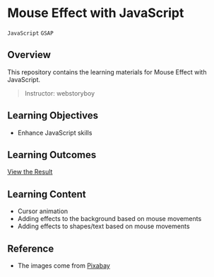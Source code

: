 # Mouse Effect with JavaScript

`JavaScript` `GSAP`

## Overview

This repository contains the learning materials for Mouse Effect with JavaScript.

> Instructor: webstoryboy

## Learning Objectives
- Enhance JavaScript skills

## Learning Outcomes
[View the Result](https://hwahyeon.github.io/class-wb-mouse)

## Learning Content
- Cursor animation
- Adding effects to the background based on mouse movements
- Adding effects to shapes/text based on mouse movements


## Reference
- The images come from [Pixabay](https://pixabay.com/)
